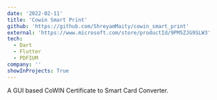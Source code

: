 ```yaml
---
date: '2022-02-11'
title: 'Cowin Smart Print'
github: 'https://github.com/ShreyamMaity/cowin_smart_print'
external: 'https://www.microsoft.com/store/productId/9PM5ZJG9SLW3'
tech:
  - Dart
  - Flutter
  - PDFIUM
company: ''
showInProjects: True
---
```


A GUI based CoWIN Certificate to Smart Card Converter.
